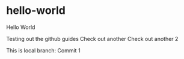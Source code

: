 # hello-world
Hello World

Testing out the github guides
Check out another
Check out another 2

This is local branch:
Commit 1